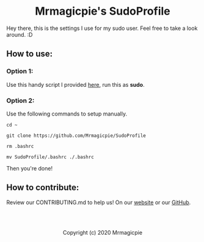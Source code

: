 <h1 align="center">Mrmagicpie's SudoProfile</h1>

Hey there, this is the settings I use for my sudo user. Feel free to take a look around. :D

## How to use:

### Option 1:

Use this handy script I provided [here](https://sudo.mrmagicpie.xyz/setup.sh), run this as **sudo**.

### Option 2:

Use the following commands to setup manually.

```
cd ~
```

```
git clone https://github.com/Mrmagicpie/SudoProfile
```

```
rm .bashrc
```

```
mv SudoProfile/.bashrc ./.bashrc
```

Then you're done!


## How to contribute:

Review our CONTRIBUTING.md to help us! On our [website](https://sudo.mrmagicpie.xyz/CONTRIBUTING) or our [GitHub](https://github.com/Mrmagicpie/SudoProfile/blob/main/CONTRIBUTING.md).

<br>
<br>
<p align="center">Copyright (c) 2020 Mrmagicpie</p>
